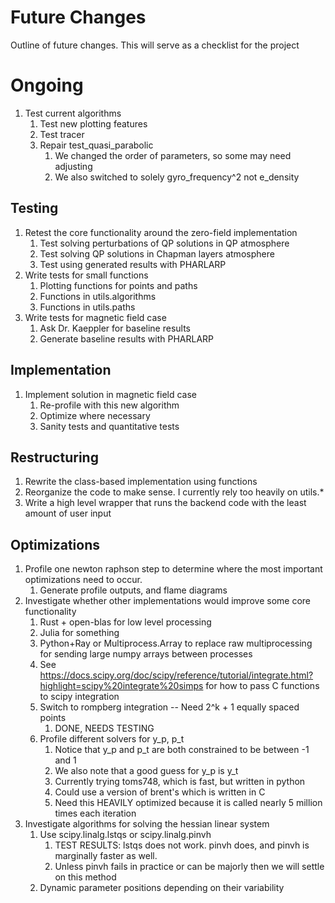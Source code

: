 # Future Changes
Outline of future changes.
This will serve as a checklist for the project
# Ongoing
1. Test current algorithms
    1. Test new plotting features
    2. Test tracer
    3. Repair test_quasi_parabolic
        1. We changed the order of parameters, so some may need adjusting
        2. We also switched to solely gyro_frequency^2 not e_density
## Testing
1. Retest the core functionality around the zero-field implementation
    1. Test solving perturbations of 
       QP solutions in QP atmosphere
    2. Test solving QP solutions in Chapman layers atmosphere
    3. Test using generated results with PHARLARP
2. Write tests for small functions
    1. Plotting functions for points and paths
    2. Functions in utils.algorithms
    3. Functions in utils.paths
3. Write tests for magnetic field case
    1. Ask Dr. Kaeppler for baseline results
    2. Generate baseline results with PHARLARP
## Implementation
1. Implement solution in magnetic field case
    1. Re-profile with this new algorithm
    2. Optimize where necessary
    3. Sanity tests and quantitative tests
## Restructuring
1. Rewrite the class-based implementation using functions
2. Reorganize the code to make sense. I currently rely too heavily on utils.*
3. Write a high level wrapper that runs the backend code with the least amount of user input
## Optimizations
1. Profile one newton raphson step 
to determine where the most important optimizations need to occur.
   1. Generate profile outputs, and flame diagrams
2. Investigate whether other implementations would improve some core functionality
    1. Rust + open-blas for low level processing
    2. Julia for something
    3. Python+Ray or Multiprocess.Array to replace raw multiprocessing for 
    sending large numpy arrays between processes
    4. See https://docs.scipy.org/doc/scipy/reference/tutorial/integrate.html?highlight=scipy%20integrate%20simps
    for how to pass C functions to scipy integration
    5. Switch to rompberg integration -- Need 2^k + 1 equally spaced points
        1. DONE, NEEDS TESTING
    6. Profile different solvers for y_p, p_t
        1. Notice that y_p and p_t are both constrained to be between -1 and 1
        2. We also note that a good guess for y_p is y_t
        3. Currently trying toms748, which is fast, but written in python
        4. Could use a version of brent's which is written in C
        5. Need this HEAVILY optimized because it is called nearly 5 million times
        each iteration
3. Investigate algorithms for solving the hessian linear system
    1. Use scipy.linalg.lstqs or scipy.linalg.pinvh
        1. TEST RESULTS: lstqs does not work. pinvh does, and 
        pinvh is marginally faster as well.
        2. Unless pinvh fails in practice or can be majorly
        then we will settle on this method
    2. Dynamic parameter positions depending on their variability